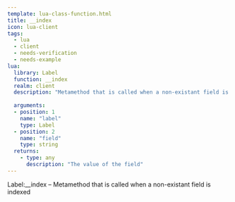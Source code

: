 ```yaml
---
template: lua-class-function.html
title: __index
icon: lua-client
tags:
  - lua
  - client
  - needs-verification
  - needs-example
lua:
  library: Label
  function: __index
  realm: client
  description: "Metamethod that is called when a non-existant field is indexed"
  
  arguments:
  - position: 1
    name: "label"
    type: Label
  - position: 2
    name: "field"
    type: string
  returns:
    - type: any
      description: "The value of the field"
---
```


<div class="lua__search__keywords">
Label:__index &#x2013; Metamethod that is called when a non-existant field is indexed
</div>
